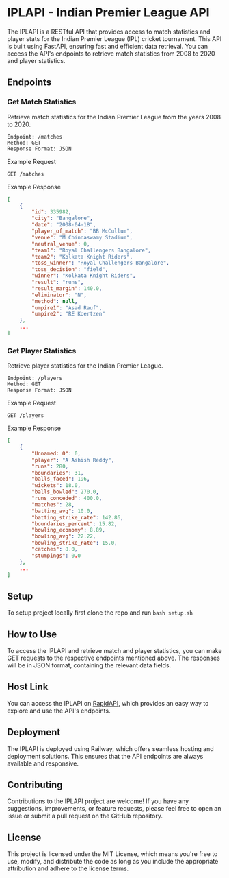 # IPLAPI - Indian Premier League API

The IPLAPI is a RESTful API that provides access to match statistics and player stats for the Indian Premier League (IPL) cricket tournament. This API is built using FastAPI, ensuring fast and efficient data retrieval. You can access the API's endpoints to retrieve match statistics from 2008 to 2020 and player statistics.

## Endpoints

### Get Match Statistics

Retrieve match statistics for the Indian Premier League from the years 2008 to 2020.

```
Endpoint: /matches
Method: GET
Response Format: JSON
```
Example Request

```
GET /matches
```
Example Response

```json
[
    {
        "id": 335982,
        "city": "Bangalore",
        "date": "2008-04-18",
        "player_of_match": "BB McCullum",
        "venue": "M Chinnaswamy Stadium",
        "neutral_venue": 0,
        "team1": "Royal Challengers Bangalore",
        "team2": "Kolkata Knight Riders",
        "toss_winner": "Royal Challengers Bangalore",
        "toss_decision": "field",
        "winner": "Kolkata Knight Riders",
        "result": "runs",
        "result_margin": 140.0,
        "eliminator": "N",
        "method": null,
        "umpire1": "Asad Rauf",
        "umpire2": "RE Koertzen"
    },
    ...
]
```

### Get Player Statistics

Retrieve player statistics for the Indian Premier League.

```
Endpoint: /players
Method: GET
Response Format: JSON
```
Example Request

```
GET /players
```

Example Response

```json
[
    {
        "Unnamed: 0": 0,
        "player": "A Ashish Reddy",
        "runs": 280,
        "boundaries": 31,
        "balls_faced": 196,
        "wickets": 18.0,
        "balls_bowled": 270.0,
        "runs_conceded": 400.0,
        "matches": 28,
        "batting_avg": 10.0,
        "batting_strike_rate": 142.86,
        "boundaries_percent": 15.82,
        "bowling_economy": 8.89,
        "bowling_avg": 22.22,
        "bowling_strike_rate": 15.0,
        "catches": 8.0,
        "stumpings": 0.0
    },
    ...
]
```
## Setup 
To setup project locally first clone the repo and run `bash setup.sh`

## How to Use

To access the IPLAPI and retrieve match and player statistics, you can make GET requests to the respective endpoints mentioned above. The responses will be in JSON format, containing the relevant data fields.

## Host Link

You can access the IPLAPI on [RapidAPI](https://rapidapi.com/arunavabasudev-YBvVIHCgEmE/api/ipl-api1), which provides an easy way to explore and use the API's endpoints.

## Deployment

The IPLAPI is deployed using Railway, which offers seamless hosting and deployment solutions. This ensures that the API endpoints are always available and responsive.

## Contributing

Contributions to the IPLAPI project are welcome! If you have any suggestions, improvements, or feature requests, please feel free to open an issue or submit a pull request on the GitHub repository.

## License

This project is licensed under the MIT License, which means you're free to use, modify, and distribute the code as long as you include the appropriate attribution and adhere to the license terms.
